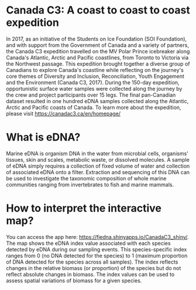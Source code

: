 # Canada C3: A coast to coast to coast expedition
In 2017, as an initiative of the Students on Ice Foundation (SOI Foundation), and with support from the Government of Canada and a variety of partners, the Canada C3 expedition travelled on the MV Polar Prince icebreaker along Canada's Atlantic, Arctic and Pacific coastlines, from Toronto to Victoria via the Northwest passage. This expedition brought together a diverse group of Canadians to explore Canada's coastline while reflecting on the journey's core themes of Diversity and Inclusion, Reconciliation, Youth Engagement and the Environment (Canada C3, 2017). During the 150-day expedition, opportunistic surface water samples were collected along the journey by the crew and project participants over 15 legs. The final pan-Canadian dataset resulted in one hundred eDNA samples collected along the Atlantic, Arctic and Pacific coasts of Canada. To learn more about the expedition, please visit https://canadac3.ca/en/homepage/

# What is eDNA?
Marine eDNA is organism DNA in the water from microbial cells, organisms' tissues, skin and scales, metabolic waste, or dissolved molecules. A sample of eDNA simply requires a collection of fixed volume of water and collection of associated eDNA onto a filter. Extraction and sequencing of this DNA can be used to investigate the taxonomic composition of whole marine communities ranging from invertebrates to fish and marine mammals.

# How to interpret the interactive map?
You can access the app here: https://fjedna.shinyapps.io/CanadaC3_shiny/. The map shows the eDNA index value associated with each species detected by eDNA during our sampling events. This species-specific index ranges from 0 (no DNA detected for the species) to 1 (maximum proportion of DNA detected for the species across all samples). The index reflects changes in the relative biomass (or proportion) of the species but do not reflect absolute changes in biomass. The index values can be used to assess spatial variations of biomass for a given species.
